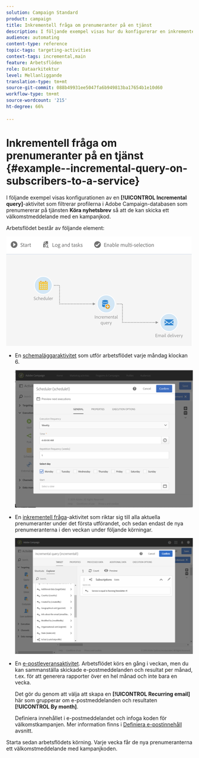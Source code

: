 ```yaml
---
solution: Campaign Standard
product: campaign
title: Inkrementell fråga om prenumeranter på en tjänst
description: I följande exempel visas hur du konfigurerar en inkrementell frågeaktivitet för att filtrera prenumeranter på en tjänst.
audience: automating
content-type: reference
topic-tags: targeting-activities
context-tags: incremental,main
feature: Arbetsflöden
role: Dataarkitektur
level: Mellanliggande
translation-type: tm+mt
source-git-commit: 088b49931ee5047fa6b949813ba17654b1e10d60
workflow-type: tm+mt
source-wordcount: '215'
ht-degree: 66%

---
```



# Inkrementell fråga om prenumeranter på en tjänst {#example--incremental-query-on-subscribers-to-a-service}

I följande exempel visas konfigurationen av en **[!UICONTROL Incremental query]**-aktivitet som filtrerar profilerna i Adobe Campaign-databasen som prenumererar på tjänsten **Köra nyhetsbrev** så att de kan skicka ett välkomstmeddelande med en kampanjkod.

Arbetsflödet består av följande element:

![](assets/incremental_query_example1.png)

* En [schemaläggaraktivitet](../../automating/using/scheduler.md) som utför arbetsflödet varje måndag klockan 6.

   ![](assets/incremental_query_example2.png)

* En [inkrementell fråga](../../automating/using/incremental-query.md)-aktivitet som riktar sig till alla aktuella prenumeranter under det första utförandet, och sedan endast de nya prenumeranterna i den veckan under följande körningar.

   ![](assets/incremental_query_example3.png)

* En [e-postleveransaktivitet](../../automating/using/email-delivery.md). Arbetsflödet körs en gång i veckan, men du kan sammanställa skickade e-postmeddelanden och resultat per månad, t.ex. för att generera rapporter över en hel månad och inte bara en vecka.

   Det gör du genom att välja att skapa en **[!UICONTROL Recurring email]** här som grupperar om e-postmeddelanden och resultaten **[!UICONTROL By month]**.

   Definiera innehållet i e-postmeddelandet och infoga koden för välkomstkampanjen. Mer information finns i [Definiera e-postinnehåll](../../designing/using/personalization.md) avsnitt.

Starta sedan arbetsflödets körning. Varje vecka får de nya prenumeranterna ett välkomstmeddelande med kampanjkoden.

